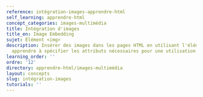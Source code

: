 ```yaml
---
reference: intégration-images-apprendre-html
self_learning: apprendre-html
concept_categories: images-multimédia
title: Intégration d'images
title_en: Image Embedding
sujet: Élément <img>
description: Insérer des images dans les pages HTML en utilisant l'élément <img> et
  apprendre à spécifier les attributs nécessaires pour une utilisation optimale.
learning_order: ''
ordre: '12'
directory: apprendre-html/images-multimédia
layout: concepts
slug: intégration-images
tutorials: ''
---
```

